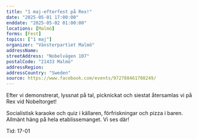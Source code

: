 ```yaml
---
title: "1 maj-efterfest på Rex!"
date: "2025-05-01 17:00:00"
enddate: "2025-05-02 01:00:00"
locations: [Malmö]
forms: [Fest]
topics: ["1 maj"]
organizer: "Vänsterpartiet Malmö"
addressName: 
streetAddress: "Nobelvägen 107"
postalCode: "21433 Malmö"
addressRegion:
addressCountry: "Sweden"
source: https://www.facebook.com/events/972788461708249/
---
```

Efter vi demonstrerat, lyssnat på tal, picknickat och siestat återsamlas vi på Rex vid Nobeltorget!

Socialistisk karaoke och quiz i källaren, förfriskningar och pizza i baren. Allmänt häng på hela etablissemanget. Vi ses där!

Tid: 17-01

